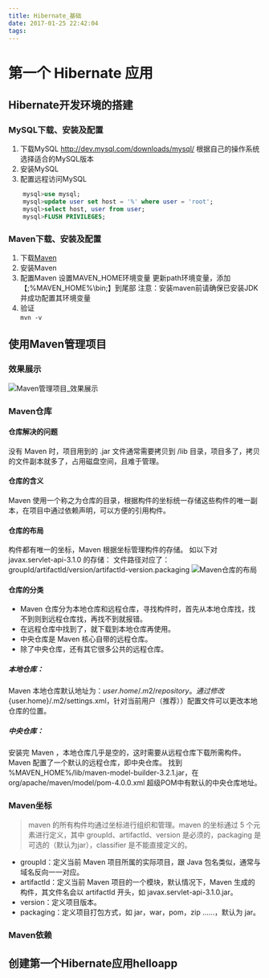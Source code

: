 ```yaml
---
title: Hibernate_基础
date: 2017-01-25 22:42:04
tags:
---
```

# 第一个 Hibernate 应用
## Hibernate开发环境的搭建
### MySQL下载、安装及配置
1. 下载MySQL
	http://dev.mysql.com/downloads/mysql/
	根据自己的操作系统选择适合的MySQL版本
2. 安装MySQL
3. 配置远程访问MySQL

```sql
	mysql>use mysql;
	mysql>update user set host = '%' where user = 'root';
	mysql>select host, user from user;
	mysql>FLUSH PRIVILEGES;

```
### Maven下载、安装及配置
1. 下载[Maven](http://maven.apache.org/download.cgi)	
2. 安装Maven
3. 配置Maven
	设置MAVEN_HOME环境变量
	更新path环境变量，添加【;%MAVEN_HOME%\bin;】到尾部
	注意：安装maven前请确保已安装JDK并成功配置其环境变量
4. 验证  
  `mvn -v`

## 使用Maven管理项目
### 效果展示
![Maven管理项目_效果展示](http://ojifsovoq.bkt.clouddn.com/image/jpg/Hibernate/Maven%E7%AE%A1%E7%90%86%E9%A1%B9%E7%9B%AE_%E6%95%88%E6%9E%9C%E5%B1%95%E7%A4%BA.png)
### Maven仓库
#### 仓库解决的问题
没有 Maven 时，项目用到的 .jar 文件通常需要拷贝到 /lib 目录，项目多了，拷贝的文件副本就多了，占用磁盘空间，且难于管理。
#### 仓库的含义
Maven 使用一个称之为仓库的目录，根据构件的坐标统一存储这些构件的唯一副本，在项目中通过依赖声明，可以方便的引用构件。
#### 仓库的布局
构件都有唯一的坐标，Maven 根据坐标管理构件的存储。
如以下对 javax.servlet-api-3.1.0 的存储： 
文件路径对应了：groupId/artifactId/version/artifactId-version.packaging
![Maven仓库的布局](http://ojifsovoq.bkt.clouddn.com/image/jpg/Hibernate/Maven%E4%BB%93%E5%BA%93%E7%9A%84%E5%B8%83%E5%B1%80.png)
#### 仓库的分类
- Maven 仓库分为本地仓库和远程仓库，寻找构件时，首先从本地仓库找，找不到则到远程仓库找，再找不到就报错。
- 在远程仓库中找到了，就下载到本地仓库再使用。
- 中央仓库是 Maven 核心自带的远程仓库。
- 除了中央仓库，还有其它很多公共的远程仓库。

##### 本地仓库：
Maven 本地仓库默认地址为：${user.home}/.m2/repository。
通过修改 %MAVEN_HOME%/conf/settings.xml （或者：${user.home}/.m2/settings.xml，针对当前用户（推荐））配置文件可以更改本地仓库的位置。

##### 中央仓库：
安装完 Maven ，本地仓库几乎是空的，这时需要从远程仓库下载所需构件。
Maven 配置了一个默认的远程仓库，即中央仓库。
找到 %MAVEN_HOME%/lib/maven-model-builder-3.2.1.jar，在org/apache/maven/model/pom-4.0.0.xml 超级POM中有默认的中央仓库地址。

### Maven坐标
>maven 的所有构件均通过坐标进行组织和管理。maven 的坐标通过 5 个元素进行定义，其中 groupId、artifactId、version 是必须的，packaging 是可选的（默认为jar），classifier 是不能直接定义的。

- groupId：定义当前 Maven 项目所属的实际项目，跟 Java 包名类似，通常与域名反向一一对应。
- artifactId：定义当前 Maven 项目的一个模块，默认情况下，Maven 生成的构件，其文件名会以 artifactId 开头，如 javax.servlet-api-3.1.0.jar。
- version：定义项目版本。
- packaging：定义项目打包方式，如 jar，war，pom，zip ……，默认为 jar。

### Maven依赖




### 
## 创建第一个Hibernate应用helloapp